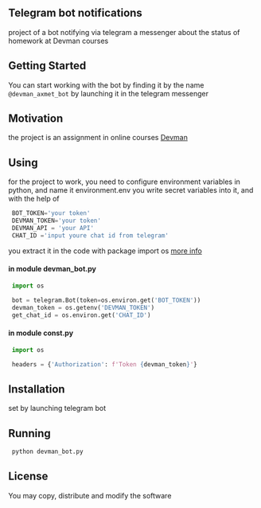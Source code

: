 ## Telegram bot notifications

project of a bot notifying via telegram a messenger about the status of homework at Devman courses

## Getting Started

You can start working with the bot by finding it by the name `@devman_axmet_bot` by launching it in the telegram messenger

## Motivation

the project is an assignment in online courses [Devman](https://dvmn.org/modules/)

## Using
for the project to work, you need to configure environment variables in python, and name it environment.env
you write secret variables into it, and with the help of

```python
 BOT_TOKEN='your token'
 DEVMAN_TOKEN='your token'
 DEVMAN_API = 'your API'
 CHAT_ID ='input youre chat id from telegram'
```
you extract it in the code with package
import os [more info](https://gist.github.com/dvmn-tasks/22b18aafb24a6be5213eb5c6532eaef8)
#### in module devman_bot.py

```python
 import os

 bot = telegram.Bot(token=os.environ.get('BOT_TOKEN'))
 devman_token = os.getenv('DEVMAN_TOKEN')
 get_chat_id = os.environ.get('CHAT_ID')
```

#### in module const.py

```python
 import os

 headers = {'Authorization': f'Token {devman_token}'}
```

## Installation

set by launching telegram bot

## Running

```python
 python devman_bot.py
```

## License

You may copy, distribute and modify the software
